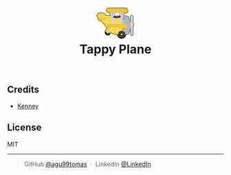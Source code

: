 
<h1 align="center">
    <br>
    <img src="public\images\planeYellow1.png" alt="Tappy Plane Logo">
  <br>
  Tappy Plane
  <br>
  <br>
</h1>

## Credits

- [Kenney](https://kenney.nl)

## License

MIT

---

> GitHub [@agu99tomas](https://github.com/agu99tomas) &nbsp;&middot;&nbsp;
> LinkedIn [@LinkedIn](https://linkedin.com/in/tomás-agú-427632209)
